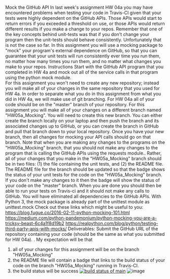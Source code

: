 Mock the GitHub API
In last week's assignment HW 04a you may have encountered problems when testing your code in Travis-CI given that your tests were highly dependent on the GitHub APIs.   Those APIs would start to return errors if you exceeded a threshold on use, or those APIs would return different results if you make a change to your repos.    Remember that one of the key concepts behind unit-tests was that if you don't change your program then the unit-tests should behave consistently.  Unfortunately that is not the case so far. 
In this assignment you will use a mocking package to "mock" your program's external dependence on GitHub, so that you can guarantee that your unit tests will run consistently ever time you run them, no matter how many times you run them, and no matter what changes you make to your repos.
Instructions
Start with the GitHub API program that you completed in HW 4a and mock out all of the service calls in that program using the python mock module.   
For this assignment you won't need to create any new repository; instead you will make all of your changes in the same repository that you used for HW 4a.   In order to separate what you do in this assignment from what you did in HW 4a, we will make use of git branching.  For HW 04a all of your code should be on the "master" branch of your repository.  For this assignment you will make all of your changes on a different branch named "HW05a_Mocking".   You will need to create this new branch.
You can either create the branch locally on your laptop and then push the branch and its associated changes up to GitHub, or you can create the branch in GitHub and pull that branch down to your local repository.    Once you have your new branch, then all changes for mocking your API calls should go on that branch.
Note that when you are making any changes to the programs on the "HW05a_Mocking" branch, that you should not make any changes to the program that is calling the GitHub APIs using the requests module..  Rather, all of your changes that you make in the "HW05a_Mocking" branch should be in two files:  (1) the file containing the unit tests, and (2) the README file.  The README file for the branch should be updated so that the badge shows the status of your unit tests for the code on the "HW05a_Mocking" branch.  If you don't make any changes to it then the badge will show the status of your code on the "master" branch.
When you are done you should then be able to run your tests on Travis-ci and it should not make any calls to GitHub.  You will have eliminated all dependencies to the GitHub APIs. With Python 3, the mock package is already part of the unittest module as unittest.mock  Check out these links which might be useful to you: https://blog.fugue.co/2016-02-11-python-mocking-101.html 
https://medium.com/python-pandemonium/python-mocking-you-are-a-tricksy-beast-6c4a1f8d19b2 
https://realpython.com/blog/python/testing-third-party-apis-with-mocks/ 
Deliverables:
Submit the GitHub URL of the repository containing your code (should be the same as what you submitted for HW 04a).  .   My expectation will be that
1. all of your changes for this assignment will be on the branch "HW05a_Mocking"
2. the README file will contain a badge that links to the build status of your code on the branch "HW05a_Mocking" running in Travis-CI.
3. the build status will be success
[![build status of main](https://travis-ci.org/adiawara/HW05a_Mocking.svg?branch=main)](https://travis-ci.org/adiawara/HW05a_Mocking)
![image](https://user-images.githubusercontent.com/22464380/143891858-ad184324-d1eb-45a7-ac11-dc7e2597ad0c.png)
